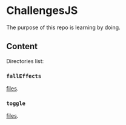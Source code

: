 
# ChallengesJS

The purpose of this repo is learning by doing.

## Content

Directories list:

### `fallEffects`
[files](https://github.com/msumec/ChallengesJS/tree/main/fallEffects).


### `toggle`
[files](https://github.com/msumec/ChallengesJS/tree/main/Togle).


